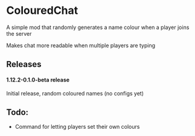 # ColouredChat
A simple mod that randomly generates a name colour when a player joins the server

Makes chat more readable when multiple players are typing

## Releases
#### 1.12.2-0.1.0-beta release
Initial release, random coloured names (no configs yet)

## Todo:
- Command for letting players set their own colours